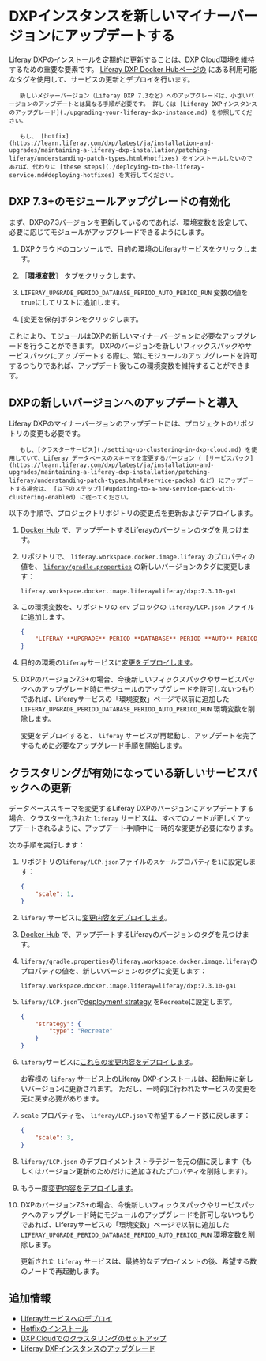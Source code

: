 # DXPインスタンスを新しいマイナーバージョンにアップデートする

Liferay DXPのインストールを定期的に更新することは、DXP Cloud環境を維持するための重要な要素です。 [Liferay DXP Docker Hubページの](https://hub.docker.com/r/liferay/dxp/tags) にある利用可能なタグを使用して、サービスの更新とデプロイを行います。

```{note}
   新しいメジャーバージョン（Liferay DXP 7.3など）へのアップグレードは、小さいバージョンのアップデートとは異なる手順が必要です。 詳しくは [Liferay DXPインスタンスのアップグレード](./upgrading-your-liferay-dxp-instance.md) を参照してください。
```

```{note}
   もし、 [hotfix](https://learn.liferay.com/dxp/latest/ja/installation-and-upgrades/maintaining-a-liferay-dxp-installation/patching-liferay/understanding-patch-types.html#hotfixes) をインストールしたいのであれば、代わりに [these steps](./deploying-to-the-liferay-service.md#deploying-hotfixes) を実行してください。
```

<a name="enabling-module-upgrades-for-dxp-73" />

## DXP 7.3+のモジュールアップグレードの有効化

まず、DXPの7.3バージョンを更新しているのであれば、環境変数を設定して、必要に応じてモジュールがアップグレードできるようにします。

1. DXPクラウドのコンソールで、目的の環境のLiferayサービスをクリックします。

1. ［**環境変数**］ タブをクリックします。

1. `LIFERAY_UPGRADE_PERIOD_DATABASE_PERIOD_AUTO_PERIOD_RUN` 変数の値を `true`にしてリストに追加します。

1. [変更を保存]ボタンをクリックします。

これにより、モジュールはDXPの新しいマイナーバージョンに必要なアップグレードを行うことができます。 DXPのバージョンを新しいフィックスパックやサービスパックにアップデートする際に、常にモジュールのアップグレードを許可するつもりであれば、アップデート後もこの環境変数を維持することができます。

<a name="updating-and-deploying-a-new-version-of-dxp" />

## DXPの新しいバージョンへのアップデートと導入

Liferay DXPのマイナーバージョンのアップデートには、プロジェクトのリポジトリの変更も必要です。

```{important}
   もし、[クラスターサービス](./setting-up-clustering-in-dxp-cloud.md) を使用していて、Liferay データベースのスキーマを変更するバージョン ( [サービスパック](https://learn.liferay.com/dxp/latest/ja/installation-and-upgrades/maintaining-a-liferay-dxp-installation/patching-liferay/understanding-patch-types.html#service-packs) など) にアップデートする場合は、 [以下のステップ](#updating-to-a-new-service-pack-with-clustering-enabled) に従ってください。
```

以下の手順で、プロジェクトリポジトリの変更点を更新およびデプロイします。

1. [Docker Hub](https://hub.docker.com/r/liferay/dxp/tags) で、アップデートするLiferayのバージョンのタグを見つけます。

1. リポジトリで、 `liferay.workspace.docker.image.liferay` のプロパティの値を、 [`liferay/gradle.properties`](./introduction-to-the-liferay-dxp-service.md#choosing-a-version) の新しいバージョンのタグに変更します：

    ```properties
    liferay.workspace.docker.image.liferay=liferay/dxp:7.3.10-ga1
    ```

1. この環境変数を、リポジトリの `env` ブロックの `liferay/LCP.json` ファイルに追加します。

    ```json
    {
        "LIFERAY **UPGRADE** PERIOD **DATABASE** PERIOD **AUTO** PERIOD_RUN": "true"
    }
    ```

1. 目的の環境の`liferay`サービスに[変更をデプロイします](./deploying-to-the-liferay-service.md)。

1. DXPのバージョン7.3+の場合、今後新しいフィックスパックやサービスパックへのアップグレード時にモジュールのアップグレードを許可しないつもりであれば、Liferayサービスの「環境変数」ページで以前に追加した `LIFERAY_UPGRADE_PERIOD_DATABASE_PERIOD_AUTO_PERIOD_RUN` 環境変数を削除します。 
 
   変更をデプロイすると、 `liferay` サービスが再起動し、アップデートを完了するために必要なアップグレード手順を開始します。
   
   

<a name="updating-to-a-new-service-pack-with-clustering-enabled" />

## クラスタリングが有効になっている新しいサービスパックへの更新

データベーススキーマを変更するLiferay DXPのバージョンにアップデートする場合、クラスター化された `liferay` サービスは、すべてのノードが正しくアップデートされるように、アップデート手順中に一時的な変更が必要になります。

次の手順を実行します：

1. リポジトリの`liferay/LCP.json`ファイルの`スケール`プロパティを`1`に設定します： 
   
   

   ```json
   {
       "scale": 1,
   }
   ```


1. `liferay` サービスに[変更内容をデプロイします](../build-and-deploy/overview-of-the-dxp-cloud-deployment-workflow.md)。

1. [Docker Hub](https://hub.docker.com/r/liferay/dxp/tags) で、アップデートするLiferayのバージョンのタグを見つけます。

1. `liferay/gradle.properties`の`liferay.workspace.docker.image.liferay`のプロパティの値を、新しいバージョンのタグに変更します： 
   
   

    ```properties
    liferay.workspace.docker.image.liferay=liferay/dxp:7.3.10-ga1
    ```


1. `liferay/LCP.json`で[deployment strategy](../build-and-deploy/understanding-deployment-strategies.md) を`Recreate`に設定します。 
   
   

    ```json
    {
        "strategy": {
            "type": "Recreate"
        }
    }
    ```


1. `liferay`サービスに[これらの変更内容をデプロイします](../build-and-deploy/overview-of-the-dxp-cloud-deployment-workflow.md)。
   
   お客様の `liferay` サービス上のLiferay DXPインストールは、起動時に新しいバージョンに更新されます。 ただし、一時的に行われたサービスの変更を元に戻す必要があります。

1. `scale` プロパティを、 `liferay/LCP.json`で希望するノード数に戻します： 
   
   

    ```json
    {
        "scale": 3,
    }
    ```


1. `liferay/LCP.json` のデプロイメントストラテジーを元の値に戻します（もしくはバージョン更新のためだけに追加されたプロパティを削除します）。

1. もう一度[変更内容をデプロイします](../build-and-deploy/overview-of-the-dxp-cloud-deployment-workflow.md)。

1. DXPのバージョン7.3+の場合、今後新しいフィックスパックやサービスパックへのアップグレード時にモジュールのアップグレードを許可しないつもりであれば、Liferayサービスの「環境変数」ページで以前に追加した `LIFERAY_UPGRADE_PERIOD_DATABASE_PERIOD_AUTO_PERIOD_RUN` 環境変数を削除します。
   
   更新された `liferay` サービスは、最終的なデプロイメントの後、希望する数のノードで再起動します。
   
   

<a name="additional-information" />

## 追加情報

* [Liferayサービスへのデプロイ](./deploying-to-the-liferay-service.md)
* [Hotfixのインストール](./deploying-to-the-liferay-service.md#deploying-hotfixes)
* [DXP Cloudでのクラスタリングのセットアップ](./setting-up-clustering-in-dxp-cloud.md)
* [Liferay DXPインスタンスのアップグレード](./upgrading-your-liferay-dxp-instance.md)

